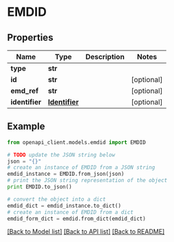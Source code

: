 # EMDID


## Properties
Name | Type | Description | Notes
------------ | ------------- | ------------- | -------------
**type** | **str** |  | 
**id** | **str** |  | [optional] 
**emd_ref** | **str** |  | [optional] 
**identifier** | [**Identifier**](Identifier.md) |  | [optional] 

## Example

```python
from openapi_client.models.emdid import EMDID

# TODO update the JSON string below
json = "{}"
# create an instance of EMDID from a JSON string
emdid_instance = EMDID.from_json(json)
# print the JSON string representation of the object
print EMDID.to_json()

# convert the object into a dict
emdid_dict = emdid_instance.to_dict()
# create an instance of EMDID from a dict
emdid_form_dict = emdid.from_dict(emdid_dict)
```
[[Back to Model list]](../README.md#documentation-for-models) [[Back to API list]](../README.md#documentation-for-api-endpoints) [[Back to README]](../README.md)


